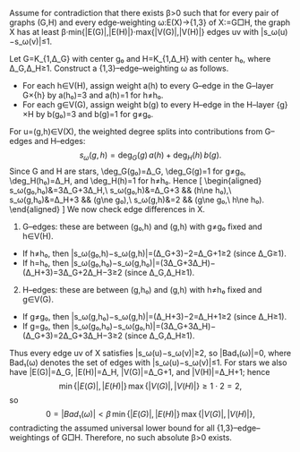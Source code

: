 Assume for contradiction that there exists β>0 such that for every pair of graphs (G,H) and every edge‑weighting ω:E(X)→{1,3} of X:=G□H, the graph X has at least β·min{|E(G)|,|E(H)|}·max{|V(G)|,|V(H)|} edges uv with |s_ω(u)−s_ω(v)|≤1.

Let G=K_{1,Δ_G} with center g₀ and H=K_{1,Δ_H} with center h₀, where Δ_G,Δ_H≥1. Construct a {1,3}–edge–weighting ω as follows.
- For each h∈V(H), assign weight a(h) to every G–edge in the G–layer G×{h} by a(h₀)=3 and a(h)=1 for h≠h₀.
- For each g∈V(G), assign weight b(g) to every H–edge in the H–layer {g}×H by b(g₀)=3 and b(g)=1 for g≠g₀.

For u=(g,h)∈V(X), the weighted degree splits into contributions from G–edges and H–edges:
$$s_ω(g,h)=\deg_G(g)\,a(h)+\deg_H(h)\,b(g).$$
Since G and H are stars, \deg_G(g₀)=Δ_G, \deg_G(g)=1 for g≠g₀, \deg_H(h₀)=Δ_H, and \deg_H(h)=1 for h≠h₀. Hence
\[
\begin{aligned}
s_ω(g₀,h₀)&=3Δ_G+3Δ_H,\\
s_ω(g₀,h)&=Δ_G+3 && (h\ne h₀),\\
s_ω(g,h₀)&=Δ_H+3 && (g\ne g₀),\\
s_ω(g,h)&=2 && (g\ne g₀,\ h\ne h₀).
\end{aligned}
\]
We now check edge differences in X.

1) G–edges: these are between (g₀,h) and (g,h) with g≠g₀ fixed and h∈V(H).
- If h≠h₀, then |s_ω(g₀,h)−s_ω(g,h)|=(Δ_G+3)−2=Δ_G+1≥2 (since Δ_G≥1).
- If h=h₀, then |s_ω(g₀,h₀)−s_ω(g,h₀)|=(3Δ_G+3Δ_H)−(Δ_H+3)=3Δ_G+2Δ_H−3≥2 (since Δ_G,Δ_H≥1).

2) H–edges: these are between (g,h₀) and (g,h) with h≠h₀ fixed and g∈V(G).
- If g≠g₀, then |s_ω(g,h₀)−s_ω(g,h)|=(Δ_H+3)−2=Δ_H+1≥2 (since Δ_H≥1).
- If g=g₀, then |s_ω(g₀,h₀)−s_ω(g₀,h)|=(3Δ_G+3Δ_H)−(Δ_G+3)=2Δ_G+3Δ_H−3≥2 (since Δ_G,Δ_H≥1).

Thus every edge uv of X satisfies |s_ω(u)−s_ω(v)|≥2, so |Bad₁(ω)|=0, where Bad₁(ω) denotes the set of edges with |s_ω(u)−s_ω(v)|≤1. For stars we also have |E(G)|=Δ_G, |E(H)|=Δ_H, |V(G)|=Δ_G+1, and |V(H)|=Δ_H+1; hence
$$\min\{|E(G)|,|E(H)|\}\,\max\{|V(G)|,|V(H)|\}\ge 1\cdot 2=2,$$
so
$$0=|Bad₁(ω)|<β\,\min\{|E(G)|,|E(H)|\}\,\max\{|V(G)|,|V(H)|\},$$
contradicting the assumed universal lower bound for all {1,3}–edge–weightings of G□H. Therefore, no such absolute β>0 exists.